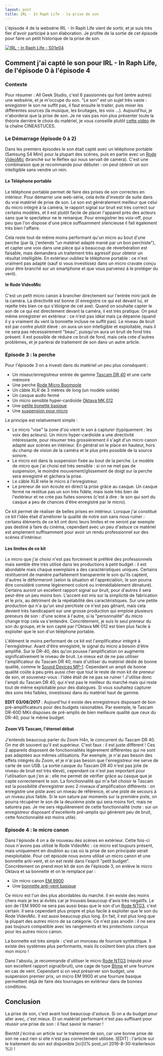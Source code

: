 ```yaml
---
layout: post
title: IRL - In Raph Life - la prise de son
---
```


L'épisode 4 de la websérie IRL - In Raph Life vient de sortir, et je suis très fier d'avoir participé à son élaboration. Je profite de la sortie de cet épisode pour faire un petit historique de la prise de son.

[![IRL - In Raph Life - S01e04](http://img.youtube.com/vi/yFzmF7tRtZ8/0.jpg)](https://www.youtube.com/watch?v=yFzmF7tRtZ8)


## Comment j'ai capté le son pour IRL - In Raph Life, de l'épisode 0 à l'épisode 4

### Contexte
Pour résumer : All Geek Studio, c'est 6 passionnés qui font (entre autres) une websérie, et je m'occupe du son. "Le son" est un sujet très vaste : enregistrer le son ne suffit pas, il faut ensuite le traiter, puis mixer les différentes sources (la musique, les bruitages, les voix ...). Aujourd'hui, je n'aborderai que la prise de son. Je ne vais pas non plus présenter toute la théorie derrière le choix du matériel, je vous conseille plutôt [cette vidéo](https://www.youtube.com/watch?v=UJOyVYUMK0Y) de la chaîne CINEASTUCES.

### Le Démarrage (épisode 0 à 2)

Dans les premiers épisodes le son était capté avec un téléphone portable (Samsung S4 Mini) pour la plupart des scènes, puis en partie avec un [Rode VideoMic](http://fr.rode.com/microphones/videomic) (branché sur le Reflex qui nous servait de caméra). C'est une combinaison que je recommande pour débuter : on peut obtenir un son intelligible sans vendre un rein. 

#### Le Téléphone portable

Le téléphone portable permet de faire des prises de son correctes en intérieur. Pour démarrer une web-série, cela évite d'investir de suite dans du vrai matériel de prise de son. Le son est généralement meilleur que celui du micro intégré à la caméra, le rapport signal sur bruit est très correct sur certains modèles, et il est plutôt facile de placer l'appareil près des acteurs sans que le spectateur ne le remarque. Pour enregistrer les voix-off, pour peu que l'on dispose d'une pièce suffisamment silencieuse il fait également très bien l'affaire.

Cela reste tout de même moins performant qu'un micro au bout d'une perche (par là, j'entends "un matériel adapté manié par un bon perchiste"), et capter une voix dans une pièce qui a beaucoup de réverbération est faisable, mais demandera un traitement très agressif pour obtenir un résultat intelligible. En extérieur oubliez le téléphone portable : ce n'est vraiment pas adapté (sauf si vous investissez dans un micro cravate conçu pour être branché sur un smartphone et que vous parvenez à le protéger du vent).

#### le Rode VideoMic

C'est un petit micro canon à brancher directement sur l'entrée mini-jack de la caméra. La directivité est bonne (il enregistre ce qui est devant lui, et rejette très bien ce qui s'éloigne de cet axe). Quand on souhaite capter le son de ce qui est directement devant la caméra, il est très pratique. On peut même enregistrer en extérieur : ce n'est pas idéal mais ça dépanne (quand il y a vraiment du vent la bonnette incluse ne suffit pas). Le niveau de bruit est par contre plutôt élevé : on aura un son intelligible et exploitable, mais il ne sera pas nécessairement "beau", puisqu'on aura un bruit de fond très présent. Il est possible de réduire ce bruit de fond, mais cela crée d'autres problèmes, et je parlerai de traitement de son dans un autre article.

### Episode 3 : la perche

Pour l'épisode 3 on a investi dans du matériel un peu plus conséquent :

 * Un mixeur/enregistreur entrée de gamme [Tascam DR 40](http://www.tascam.eu/fr/dr-40.html) et une carte mémoire
 * Une perche [Rode Micro Boompole](http://fr.rode.com/accessories/micro_boompole)
 * Un câble XLR de 3 mètres de long (un modèle solide)
 * Un casque audio fermé
 * Un micro sensible hyper-cardioïde [Oktava MK 012](https://www.thomann.de/fr/oktava_mk_012_01_movie_set_black.htm)
 * Une [petite bonette basique](https://www.thomann.de/fr/the_tbone_windschutz_ws50.htm)
 * Une [suspension pour micro](https://www.thomann.de/fr/the_tbone_ssm6.htm)

Le principe est relativement simple : 

 * Le micro "vise" la zone d'où vient le son à capturer (typiquement : les voix des acteurs). Un micro hyper-cardioïde a une directivité intéressante, pour résumer très grossièrement il s'agit d'un micro canon adapté aux scènes en intérieur. En général on le place en hauteur, hors du champ de vision de la caméra et le plus près possible de la source sonore.
 * Le micro est dans la suspension fixée au bout de la perche. Le modèle de micro que j'ai choisi est très sensible : si on ne met pas de suspension, le moindre mouvement/glissement de doigt sur la perche sera enregistré et gâchera la prise.
 * Le câble XLR relie le micro à l'enregistreur.
 * Le preneur de son écoute en direct la prise grâce au casque. Un casque fermé ne restitue pas un son très fidèle, mais isole très bien de l'extérieur et ne crée pas fuites sonores (c'est à dire : le son qui sort du casque a peu de chances d'être enregistré par le micro).
 
Ce kit permet de réaliser de belles prises en intérieur. Lorsque j'ai constitué ce kit l'idée était d'améliorer la qualité de notre son sans nous ruiner : certains éléments de ce kit ont donc leurs limites et ne seront par exemple pas destiné à faire du cinéma, cependant avec un peu d'astuce ce matériel est amplement suffisamment pour avoir un rendu professionnel sur des scènes d'intérieur.

#### Les limites de ce kit

Le micro que j'ai choisi n'est pas forcément le préféré des professionnels mais semble être très utilisé dans les productions à petit budget : il est abordable mais chaque exemplaire a des caractéristiques uniques. Certains restitueront de manière parfaitement transparente le son qu'ils captent, d'autres le déformeront (selon la situation et l'appréciation, le son pourra être considéré comme légèrement coloré ou irrémédiablement dénaturé). Certains auront un excellent rapport signal sur bruit, pour d'autres il sera peut-être un peu moins bon. L'accent est mis sur la simplicité de fabrication et le prix, au détriment de la répétabilité des caractéristiques. Sur une petite production qui n'a qu'un seul perchiste ce n'est pas gênant, mais cela devient très handicapant sur une grosse production qui emploie plusieurs preneurs de son : d'une scène à l'autre, si la "personnalité" du micro change trop cela va s'entendre. Concrètement, je suis le seul preneur du son du groupe, et le son capté par l'Oktava MK 012 est bien plus facile à exploiter que le son d'un téléphone portable. 

L'élément le moins performant de ce kit est l'amplificateur intégré à l'enregistreur. Avant d'être enregistré, le signal du micro a besoin d'être amplifié. Sur le DR-40, dès qu'on pousse l'amplification on augmente significativement le niveau de bruit. Le mieux est de ne pas utiliser l'amplificateur du Tascam DR 40, mais d'utiliser du matériel dédié de bonne qualité, comme le [Sound Devices MP-1](http://www.sounddevices.com/products/portable-audio-tools/mp-1/). Cependant un ampli de bonne qualité coûte à peu près aussi cher que tout le reste de mon kit de preneur de son, et souvenez-vous : l'idée était de ne pas se ruiner ! J'utilise donc l'ampli du Tascam DR 40, qui n'est pas le meilleur du marché mais qui reste tout de même exploitable pour des dialogues. Si vous souhaitez capturer des sons très faibles, investissez dans du matériel haut de gamme.

**EDIT 03/08/2017** : Aujourd'hui il existe des enregistreurs disposant de bon pré-amplificateurs pour des budgets raisonables. Par exemple, le Tascam DR-60D MKii disposes de pré-amplis de bien meilleure qualité que ceux du DR-40, pour le même budget.

#### Zoom VS Tascam, l'éternel débat

J'entends beaucoup parler du Zoom H4n, le concurrent du Tascam DR 40. On me dit souvent qu'il est supérieur. C'est faux : il est juste différent ! Ces 2 appareils disposent de fonctionnalités légèrement différentes qui ne sont pas adaptées aux mêmes utilisations. Par exemple, je n'ai pas besoin des effets intégrés du Zoom, et je n'ai pas besoin que l'enregistreur me serve de carte de son USB. La sortie casque du Tascam DR 40 n'est pas jolie (le niveau de bruit est très élevé), cependant ce n'est pas important pour l'utilisation que j'en ai : elle me permet de vérifier grâce au casque que je capte correctement le son. La fonctionnalité qui m'a fait choisir le Tascam est la possibilité d’enregistrer avec 2 niveaux d'amplification différents : on enregistre une piste avec un niveau de référence, et une piste de secours à un niveau plus faible. Si le son sature par moments sur la première piste, on pourra récupérer le son de la deuxième piste qui sera moins fort, mais ne saturera pas. Je me sers régulièrement de cette fonctionnalité (note : sur un enregistreur disposant d'excellents pré-amplis qui génèrent peu de bruit, cette fonctionnalité est moins utile).

### Episode 4 : le micro canon

Dans l'épisode 4 on a de nouveau des scènes en extérieur. Cette fois-ci nous n'avons pas utilisé le Rode VideoMic : ce micro est toujours présent, mais uniquement en doublon au cas où la prise de son principale serait inexploitable. Pour cet épisode nous avons utilisé un micro canon et une bonnette anti-vent, et on est resté dans l'esprit "petit budget". Concrètement on prend mon kit de son de l'épisode 3, on enlève le micro Oktava et sa bonnette et on le remplace par :

 * Un micro canon [EM 9900](https://www.thomann.de/fr/the_tbone_em9900.htm)
 * Une [bonnette anti-vent basique](http://www.ebay.com/itm/Gutmann-Microphone-Windscreen-Windshield-for-t-bone-EM-9900-EM9900-/151448398560)
 
Ce micro est l'un des plus abordables du marché. Il en existe des moins chers mais je les ai évités car je trouvais beaucoup d'avis très négatifs. Le son de l'EM 9900 ne sera pas aussi beau que le son d'un [Rode NTG3](http://fr.rode.com/microphones/ntg-3), c'est certain. Il sera cependant plus propre et plus facile à exploiter que le son du Rode VideoMic. Il est aussi beaucoup plus long. En fait, il est plus long que la plupart des autres micro de sa catégorie. Ce n'est pas anodin : il ne sera pas toujours compatible avec les rangements et les protections conçus pour les autres micro canon.

La bonnette est très simple : c'est un morceau de fourrure synthétique. Il existe des systèmes plus performants, mais ils coûtent bien plus chers que mon micro !

Dans l'absolu, je recommande d'utiliser le micro [Rode NTG3](http://fr.rode.com/microphones/ntg-3) (réputé pour son excellent rapport signal/bruit), une cage de type [Blimp](http://fr.rode.com/accessories/blimp) et une fourrure en cas de vent. Cependant si on veut préserver son budget, une suspension premier prix, un micro EM 9900 et une fourrure basique permettent déjà de faire des tournages en extérieur dans de bonnes conditions.

## Conclusion
La prise de son, c'est avant tout beaucoup d'astuce. Si on a du budget pour aller avec, c'est mieux. Et un matériel performant n'est pas suffisant pour réussir une prise de son : il faut savoir le manier !

Bientôt j'écrirai un article sur le traitement de son, car une bonne prise de son ne vaut rien si elle n'est pas correctement utilisée.
\[EDIT\] : l'article sur le traitement du son est disponible [ici]({% post_url 2016-8-30-traiterleson %}) !
